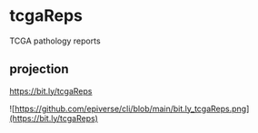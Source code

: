 # tcgaReps
TCGA pathology reports

## projection

https://bit.ly/tcgaReps

![https://github.com/epiverse/cli/blob/main/bit.ly_tcgaReps.png](https://bit.ly/tcgaReps)

